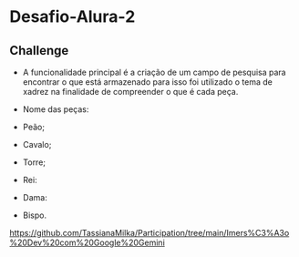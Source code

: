 # Desafio-Alura-2


## Challenge

- A funcionalidade principal é a criação de um campo de pesquisa para encontrar o que está armazenado para isso foi utilizado o tema de xadrez
na finalidade de compreender o que é cada peça.

- Nome das peças:

- Peão;

- Cavalo;

- Torre;

- Rei:

- Dama:

- Bispo.





https://github.com/TassianaMilka/Participation/tree/main/Imers%C3%A3o%20Dev%20com%20Google%20Gemini
